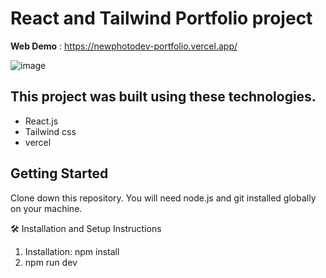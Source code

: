 # React and Tailwind Portfolio project

**Web Demo** : https://newphotodev-portfolio.vercel.app/


![image](https://github.com/user-attachments/assets/e81c8cac-3c4c-4369-ba65-5356f6f97840)


## This project was built using these technologies.

- React.js
- Tailwind css
- vercel


## Getting Started
Clone down this repository. You will need node.js and git installed globally on your machine.

🛠 Installation and Setup Instructions
1) Installation: npm install
2) npm run dev

